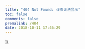 ```yaml
---
title: "404 Not Found: 该页无法显示"
toc: false
comments: false
premalink: /404
date: 2018-10-11 17:46:29
---
```

<!DOCTYPE html>
<html lang="en">
<head>]\
<meta charset="UTF-8">
<title>404</title>
</head>
<body>
<script type="text/javascript" src="//qzonestyle.gtimg.cn/qzone/hybrid/app/404/search_children.js" charset="utf-8"></script>
</body>
</html>